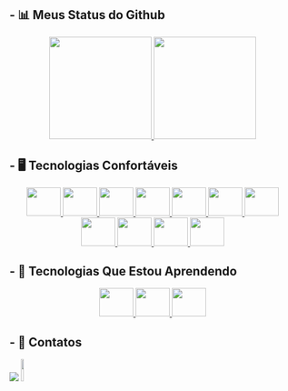 ## - 📊 Meus Status do Github

<div align="center">
  <a href="https://github.com/CauaRojas">
  <img height="180em" src="https://github-readme-stats.vercel.app/api?username=CauaRojas&show_icons=true&theme=github_dark&include_all_commits=true&count_private=true"/>
  <img height="180em" src="https://github-readme-stats.vercel.app/api/top-langs/?username=CauaRojas&layout=compact&langs_count=7&theme=github_dark"/></a>
</div>

## - 🖥 Tecnologias Confortáveis

<div align="center">
  <a href="https://developer.mozilla.org/en-US/docs/Web/HTML" target="_blank"><img height="50" width="60" src="https://cdn.jsdelivr.net/gh/devicons/devicon/icons/html5/html5-original.svg" /> </a>
  <a href="https://developer.mozilla.org/en-US/docs/Web/css" target="_blank"><img height="50" width="60" src="https://cdn.jsdelivr.net/gh/devicons/devicon/icons/css3/css3-original.svg" /> </a>
  <a href="https://developer.mozilla.org/en-US/docs/Web/javascript" target="_blank"><img height="50" width="60" src="https://cdn.jsdelivr.net/gh/devicons/devicon/icons/javascript/javascript-original.svg" /> </a>
  <a href="https://nodejs.org/en/" target="_blank"><img height="50" width="60" src="https://cdn.jsdelivr.net/gh/devicons/devicon/icons/nodejs/nodejs-original-wordmark.svg" /> </a>
  <a href="https://www.typescriptlang.org" target="_blank"><img height="50" width="60" src="https://cdn.jsdelivr.net/gh/devicons/devicon/icons/typescript/typescript-original.svg" /> </a>
  <a href="https://reactjs.org" target="_blank"><img height="50" width="60" src="https://cdn.jsdelivr.net/gh/devicons/devicon/icons/react/react-original-wordmark.svg" /> </a>
  <a href="https://www.npmjs.com" target="_blank"><img height="50" width="60" src="https://cdn.jsdelivr.net/gh/devicons/devicon/icons/npm/npm-original-wordmark.svg" /> </a>
  <a href="https://git-scm.com" target="_blank"><img height="50" width="60" src="https://cdn.jsdelivr.net/gh/devicons/devicon/icons/git/git-original-wordmark.svg" /> </a>
  <a href="https://www.rust-lang.org" target="_blank"><img height="50" width="60" src="https://cdn.jsdelivr.net/gh/devicons/devicon/icons/rust/rust-plain.svg" /> </a>
  <a href="https://firebase.google.com" target="_blank"><img height="50" width="60" src="https://cdn.jsdelivr.net/gh/devicons/devicon/icons/firebase/firebase-plain-wordmark.svg" /> </a>
  <a href="https://tailwindcss.com" target="_blank"><img height="50" width="60" src="https://cdn.jsdelivr.net/gh/devicons/devicon/icons/tailwindcss/tailwindcss-original-wordmark.svg" /> </a>
</div>

## - 📖 Tecnologias Que Estou Aprendendo

<div align="center">
    <a href="https://flutter.dev" target="_blank"><img height="50" width="60" src="https://cdn.jsdelivr.net/gh/devicons/devicon/icons/flutter/flutter-original.svg" /> </a>
  <a href="https://en.wikipedia.org/wiki/C_(programming_language)" target="_blank"><img height="50" width="60" src="https://cdn.jsdelivr.net/gh/devicons/devicon/icons/c/c-original.svg" /> </a>
  <a href="https://www.mongodb.com" target="_blank"><img height="50" width="60" src="https://cdn.jsdelivr.net/gh/devicons/devicon/icons/mongodb/mongodb-original-wordmark.svg" /> </a>

</div>

## - 👋 Contatos

<div>
    <a href="https://www.linkedin.com/in/cauã-alencar-rojas-romero-02553b240/" target="_blank"><img src="https://img.shields.io/badge/-LinkedIn-%230077B5?style=for-the-badge&logo=linkedin&logoColor=white" target="_blank"></a>
    <a href = "mailto:cauarojas@hotmail.com"><img src="https://img.shields.io/badge/Email-orange?style=for-the-badge&logo=mail.ru" style="height:10%" target="_blank"></a>
</div>

